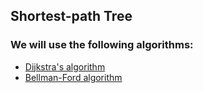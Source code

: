 ## Shortest-path Tree
### We will use the following algorithms:
<ul>
  <li><a href="https://github.com/Grogu22/DAA-code/tree/main/Shortest-path%20Tree/Bellman-Ford%20algorithm">Dijkstra's algorithm</a></li>
  <li><a href="https://github.com/Grogu22/DAA-code/tree/main/Shortest-path%20Tree/Dijkstra's%20Algorithm">Bellman-Ford algorithm</a></li>
</ul>
